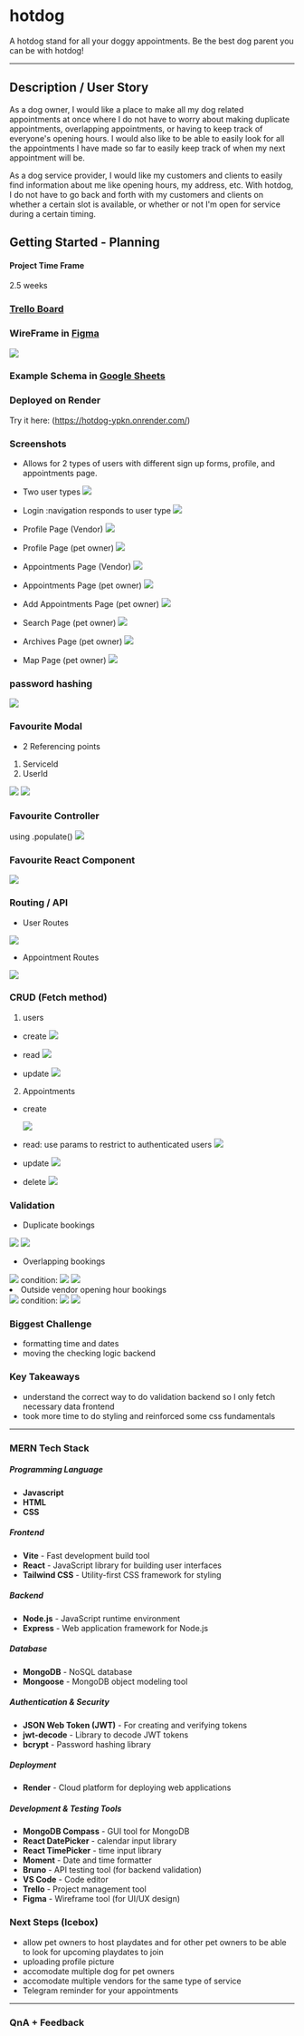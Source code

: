 # hotdog

A hotdog stand for all your doggy appointments. Be the best dog parent you can be with hotdog!

---

## Description / User Story

As a dog owner, I would like a place to make all my dog related appointments at once where I do not have to worry about making duplicate appointments, overlapping appointments, or having to keep track of everyone's opening hours. I would also like to be able to easily look for all the appointments I have made so far to easily keep track of when my next appointment will be.

As a dog service provider, I would like my customers and clients to easily find information about me like opening hours, my address, etc. With hotdog, I do not have to go back and forth with my customers and clients on whether a certain slot is available, or whether or not I'm open for service during a certain timing. 

## Getting Started - Planning

#### Project Time Frame

2.5 weeks

### [Trello Board](https://trello.com/b/baanBY4E/hotdog)

### WireFrame in [Figma](https://www.figma.com/board/7wnZVosgaE0QaFPJUtcU9Z/Project-4?node-id=0-1&t=1dzTM2a8X56toXq8-0)

<img src="src/assets/ss/wireframe.png">

### Example Schema in [Google Sheets](https://docs.google.com/spreadsheets/d/1Wf9Y4I4FwGgeJHnZQdMfJRzvozbgLiwgff7bcOgt40g/edit?gid=0#gid=0)

### Deployed on Render

Try it here: (https://hotdog-ypkn.onrender.com/)

### Screenshots
- Allows for 2 types of users with different sign up forms, profile, and appointments page.

- Two user types
  <img src="src/assets/ss/twoUser.gif">

- Login :navigation responds to user type
  <img src="src/assets/ss/login.gif">

- Profile Page (Vendor)
  <img src="src/assets/ss/vProfile.png">

- Profile Page (pet owner)
  <img src="src/assets/ss/ownerProfile.png">

- Appointments Page (Vendor)
  <img src="src/assets/ss/vAppts.png">

- Appointments Page (pet owner)
  <img src="src/assets/ss/appts.png">

- Add Appointments Page (pet owner)
  <img src="src/assets/ss/addAppts.png">

- Search Page (pet owner)
  <img src="src/assets/ss/search.gif">

- Archives Page (pet owner)
  <img src="src/assets/ss/archives.png">

- Map Page (pet owner)
  <img src="src/assets/ss/map.gif">

### password hashing
 <img src="src/assets/ss/pwhash.png">

### Favourite Modal
- 2 Referencing points
1. ServiceId
2. UserId
<img src="src/assets/ss/apptModel.png">
<img src="src/assets/ss/ref.png">

### Favourite Controller

using .populate()
<img src="src/assets/ss/favCon.png">

### Favourite React Component

<img src="src/assets/ss/viewww.png">

### Routing / API

- User Routes
<img src="src/assets/ss/userRoutes.png">

- Appointment Routes
<img src="src/assets/ss/apptRoutes.png">


### CRUD (Fetch method)

1. users

- create
  <img src="src/assets/ss/createUser.png">

- read
  <img src="src/assets/ss/readUser.png">

- update
  <img src="src/assets/ss/updateUser.png">

2. Appointments

- create

  <img src="src/assets/ss/createAppt.png">

- read: use params to restrict to authenticated users
  <img src="src/assets/ss/readAppts.png">

- update
  <img src="src/assets/ss/updateAppts.png">

- delete
  <img src="src/assets/ss/delAppts.png">

### Validation
- Duplicate bookings
<img src="src/assets/ss/duplicateAppt.png">
<img src="src/assets/ss/duplicate.gif">

- Overlapping bookings
<img src="src/assets/ss/overlap1.png">
condition:
<img src="src/assets/ss/overlap2.png">
<img src="src/assets/ss/overlap.gif"

- Outside vendor opening hour bookings
<img src="src/assets/ss/openinghr1.png">
condition:
<img src="src/assets/ss/openinghr2.png">
<img src="src/assets/ss/ophrs.gif">

### Biggest Challenge

- formatting time and dates
- moving the checking logic backend

### Key Takeaways

- understand the correct way to do validation backend so I only fetch necessary data frontend
- took more time to do styling and reinforced some css fundamentals

---

### MERN Tech Stack

##### Programming Language

- **Javascript**
- **HTML**
- **CSS**

##### Frontend

- **Vite** - Fast development build tool
- **React** - JavaScript library for building user interfaces
- **Tailwind CSS** - Utility-first CSS framework for styling

##### Backend

- **Node.js** - JavaScript runtime environment
- **Express** - Web application framework for Node.js

##### Database

- **MongoDB** - NoSQL database
- **Mongoose** - MongoDB object modeling tool

##### Authentication & Security

- **JSON Web Token (JWT)** - For creating and verifying tokens
- **jwt-decode** - Library to decode JWT tokens
- **bcrypt** - Password hashing library

##### Deployment

- **Render** - Cloud platform for deploying web applications

##### Development & Testing Tools

- **MongoDB Compass** - GUI tool for MongoDB
- **React DatePicker** - calendar input library
- **React TimePicker** - time input library
- **Moment** - Date and time formatter
- **Bruno** - API testing tool (for backend validation)
- **VS Code** - Code editor
- **Trello** - Project management tool
- **Figma** - Wireframe tool (for UI/UX design)

### Next Steps (Icebox)

- allow pet owners to host playdates and for other pet owners to be able to look for upcoming playdates to join
- uploading profile picture
- accomodate multiple dog for pet owners
- accomodate multiple vendors for the same type of service
- Telegram reminder for your appointments

---

### QnA + Feedback